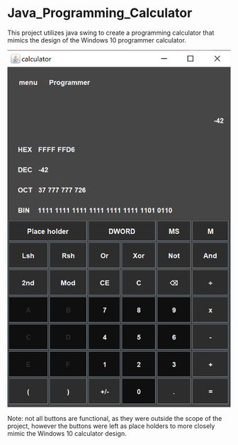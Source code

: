 # Java_Programming_Calculator
This project utilizes java swing to create a programming calculator that mimics the design of the Windows 10 programmer calculator.


![alt text](https://github.com/NoahSims/Java_Programming_Calculator/blob/master/src/Images/CalculatorExample.png "Calculator Program")


Note: not all buttons are functional, as they were outside the scope of the project, however the buttons were left as place holders to more closely mimic the Windows 10 calculator design.
